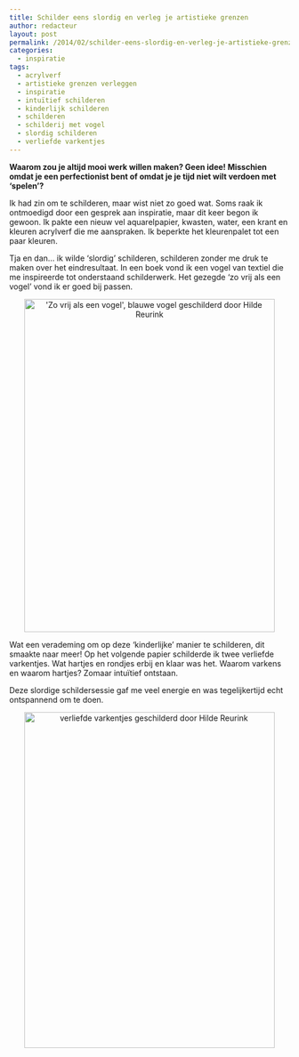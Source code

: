 ```yaml
---
title: Schilder eens slordig en verleg je artistieke grenzen
author: redacteur
layout: post
permalink: /2014/02/schilder-eens-slordig-en-verleg-je-artistieke-grenzen/
categories:
  - inspiratie
tags:
  - acrylverf
  - artistieke grenzen verleggen
  - inspiratie
  - intuïtief schilderen
  - kinderlijk schilderen
  - schilderen
  - schilderij met vogel
  - slordig schilderen
  - verliefde varkentjes
---
```

<p style="text-align: left;">
  <strong>Waarom zou je altijd mooi werk willen maken? Geen idee! Misschien omdat je een perfectionist bent of omdat je je tijd niet wilt verdoen met &#8216;spelen&#8217;?</strong>
</p>

<p style="text-align: left;">
  Ik had zin om te schilderen, maar wist niet zo goed wat. Soms raak ik ontmoedigd door een gesprek aan inspiratie, maar dit keer begon ik gewoon. Ik pakte een nieuw vel aquarelpapier, kwasten, water, een krant en kleuren acrylverf die me aanspraken. Ik beperkte het kleurenpalet tot een paar kleuren.
</p>

<p style="text-align: left;">
  Tja en dan&#8230; ik wilde &#8216;slordig&#8217; schilderen, schilderen zonder me druk te maken over het eindresultaat. In een boek vond ik een vogel van textiel die me inspireerde tot onderstaand schilderwerk. Het gezegde &#8216;zo vrij als een vogel&#8217; vond ik er goed bij passen.
</p>

<p style="text-align: center;">
  <img class="aligncenter size-full wp-image-5704" title="'Zo vrij als een vogel', geschilderd met acrylverf op aquarelpapier" src="http://www.schildertuin.nl/wordpress/wp-content/uploads/2014/02/zo-vrij-als-een-vogel.jpg" alt="'Zo vrij als een vogel', blauwe vogel geschilderd door Hilde Reurink" width="450" height="599" />
</p>

<p style="text-align: left;">
  Wat een verademing om op deze &#8216;kinderlijke&#8217; manier te schilderen, dit smaakte naar meer! Op het volgende papier schilderde ik twee verliefde varkentjes. Wat hartjes en rondjes erbij en klaar was het. Waarom varkens en waarom hartjes? Zomaar intuïtief ontstaan.
</p>

<p style="text-align: left;">
  Deze slordige schildersessie gaf me veel energie en was tegelijkertijd echt ontspannend om te doen.
</p>

<p style="text-align: center;">
  <img class="aligncenter size-full wp-image-5703" title="Deze 2 verliefde varkentjes schilderde ik met acrylverf op aquarelpapier" src="http://www.schildertuin.nl/wordpress/wp-content/uploads/2014/02/verliefde-varkentjes.jpg" alt="verliefde varkentjes geschilderd door Hilde Reurink" width="450" height="604" />
</p>

<p style="text-align: left;">
  <strong> </strong>
</p>